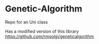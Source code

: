 # Genetic-Algorithm
Repo for an Uni class

Has a modified version of this library https://github.com/rmsolgi/geneticalgorithm
